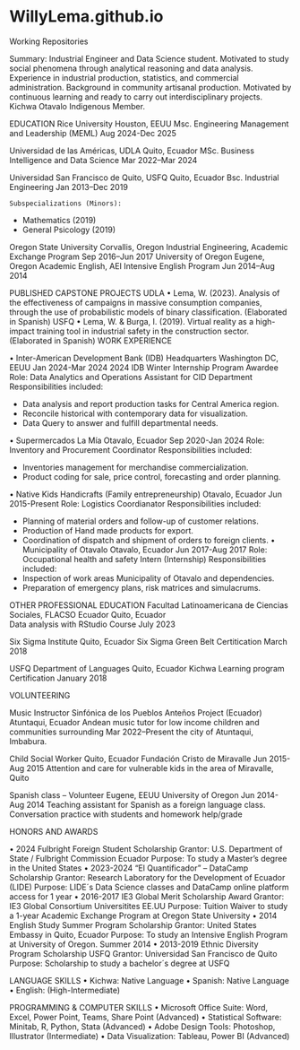 # WillyLema.github.io
Working Repositories

Summary: Industrial Engineer and Data Science student. Motivated to study social phenomena through analytical reasoning and data analysis. Experience in industrial production, statistics, and commercial administration. Background in community artisanal production. Motivated by continuous learning and ready to carry out interdisciplinary projects. Kichwa Otavalo Indigenous Member.

EDUCATION
Rice University									                  Houston, EEUU
Msc. Engineering Management and Leadership (MEML)                                                                     Aug 2024-Dec 2025

Universidad de las Américas, UDLA	   Quito, Ecuador
MSc. Business Intelligence and Data Science                                                                                       Mar 2022–Mar 2024

Universidad San Francisco de Quito, USFQ                                                                                              Quito, Ecuador
Bsc. Industrial Engineering                                                                                                                    Jan 2013–Dec 2019
                                                                                                                                                            
	Subspecializations (Minors):
-	Mathematics (2019)
-	General Psicology (2019)

Oregon State University                                                                                                                          Corvallis, Oregon
Industrial Engineering, Academic Exchange Program	                                                                          Sep 2016–Jun 2017
University of Oregon                                                                                                                                  Eugene, Oregon
Academic English, AEI Intensive English Program	                                                                              Jun 2014–Aug 2014

PUBLISHED CAPSTONE PROJECTS
UDLA
•	Lema, W. (2023). Analysis of the effectiveness of campaigns in massive consumption companies, through the use of probabilistic models of binary classification. (Elaborated in Spanish)
USFQ 
•	Lema, W. & Burga, I. (2019). Virtual reality as a high-impact training tool in industrial safety in the construction sector. (Elaborated in Spanish)
WORK EXPERIENCE

•	Inter-American Development Bank (IDB) Headquarters                                                 Washington DC, EEUU
                                                                                                                                                        Jan 2024-Mar 2024
2024 IDB Winter Internship Program Awardee
Role: Data Analytics and Operations Assistant for CID Department
Responsibilities included: 
-	Data analysis and report production tasks for Central America region.
-	Reconcile historical with contemporary data for visualization.
-	Data Query to answer and fulfill departmental needs. 

•	Supermercados La Mía                                                                                                                    Otavalo, Ecuador
                                                                                                                                                          Sep 2020-Jan 2024
Role: Inventory and Procurement Coordinator
Responsibilities included: 
-	Inventories management for merchandise commercialization. 
-	Product coding for sale, price control, forecasting and order planning.

•	Native Kids Handicrafts (Family entrepreneurship)                                                                        Otavalo, Ecuador
                                                                                                                                                                     Jun 2015-Present
Role: Logistics Coordianator
           Responsibilities included:
-	Planning of material orders and follow-up of customer relations.
-	Production of Hand made products for export.
-	Coordination of dispatch and shipment of orders to foreign clients.
•	Municipality of Otavalo                                                                                                                    Otavalo, Ecuador
                                                                                                                                                         Jun 2017-Aug 2017
Role: Occupational health and safety Intern (Internship)
Responsibilities included:
-	Inspection of work areas Municipality of Otavalo and dependencies.
-	Preparation of emergency plans, risk matrices and simulacrums.

OTHER PROFESSIONAL EDUCATION
Facultad Latinoamericana de Ciencias Sociales, FLACSO Ecuador                                                             Quito, Ecuador            
Data analysis with RStudio Course                                                                                                                         July 2023

Six Sigma Institute                                                                                                                                         Quito, Ecuador
Six Sigma Green Belt Certitication 	  March 2018

USFQ Department of Languages                                                                                                                   Quito, Ecuador
Kichwa Learning program Certification	   January 2018

          
VOLUNTEERING

Music Instructor
Sinfónica de los Pueblos Anteños Project (Ecuador)	 Atuntaqui, Ecuador
Andean music tutor for low income children and communities surrounding                                           Mar 2022–Present
the city of Atuntaqui, Imbabura.

Child Social Worker                                                                                                                                     Quito, Ecuador
Fundación Cristo de Miravalle                                                                                                                Jun 2015-Aug 2015
Attention and care for vulnerable kids in the area of Miravalle, Quito 

Spanish class – Volunteer                                                                                                                            Eugene, EEUU
University of Oregon                                                                                                                               Jun 2014-Aug 2014
Teaching assistant for Spanish as a foreign language class. 
Conversation practice with students and homework help/grade 

HONORS AND AWARDS

•	2024 Fulbright Foreign Student Scholarship
Grantor: U.S. Department of State / Fulbright Commission Ecuador  Purpose: To study a Master’s degree in the United States
•	2023-2024 “El Quantificador” – DataCamp Scholarship
Grantor: Research Laboratory for the Development of Ecuador (LIDE)
Purpose: LIDE´s Data Science classes and DataCamp online platform access for 1 year
•	2016-2017 IE3 Global Merit Scholarship Award
Grantor: IE3 Global Consortium Universitites EE.UU
Purpose: Tuition Waiver to study a 1-year Academic Exchange Program at Oregon State University
•	2014 English Study Summer Program Scholarship
Grantor: United States Embassy in Quito, Ecuador
Purpose: To study an Intensive English Program at University of Oregon. Summer 2014
•	2013-2019 Ethnic Diversity Program Scholarship USFQ
Grantor: Universidad San Francisco de Quito
Purpose: Scholarship to study a bachelor´s degree at USFQ

LANGUAGE SKILLS
•	Kichwa: Native Language
•	Spanish: Native Language
•	English: (High-Intermediate)


PROGRAMMING & COMPUTER SKILLS
•	Microsoft Office Suite: Word, Excel, Power Point, Teams, Share Point (Advanced)
•	Statistical Software: Minitab, R, Python, Stata (Advanced)
•	Adobe Design Tools: Photoshop, Illustrator (Intermediate)
•	Data Visualization: Tableau, Power BI (Advanced)


